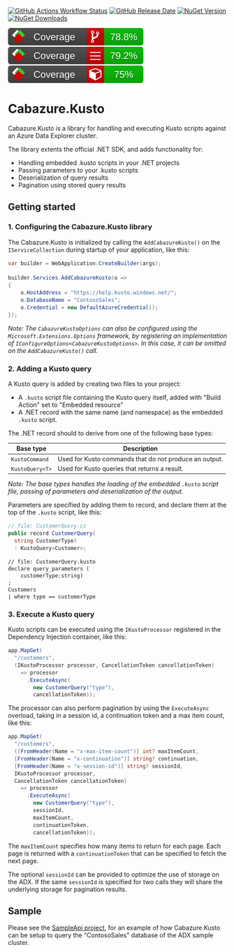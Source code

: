 [![GitHub Actions Workflow Status](https://img.shields.io/github/actions/workflow/status/Cabazure/Cabazure.Kusto/.github%2Fworkflows%2Fci.yml)](https://github.com/Cabazure/Cabazure.Kusto/actions/workflows/ci.yml)
[![GitHub Release Date](https://img.shields.io/github/release-date/Cabazure/Cabazure.Kusto)](https://github.com/Cabazure/Cabazure.Kusto/releases)
[![NuGet Version](https://img.shields.io/nuget/v/Cabazure.Kusto?color=blue)](https://www.nuget.org/packages/Cabazure.Kusto)
[![NuGet Downloads](https://img.shields.io/nuget/dt/Cabazure.Kusto?color=blue)](https://www.nuget.org/stats/packages/Cabazure.Kusto?groupby=Version)

[![Branch Coverage](https://raw.githubusercontent.com/Cabazure/Cabazure.Kusto/main/.github/coveragereport/badge_branchcoverage.svg?raw=true)](https://github.com/Cabazure/Cabazure.Kusto/actions/workflows/ci.yml)
[![Line Coverage](https://raw.githubusercontent.com/Cabazure/Cabazure.Kusto/main/.github/coveragereport/badge_linecoverage.svg?raw=true)](https://github.com/Cabazure/Cabazure.Kusto/actions/workflows/ci.yml)
[![Method Coverage](https://raw.githubusercontent.com/Cabazure/Cabazure.Kusto/main/.github/coveragereport/badge_methodcoverage.svg?raw=true)](https://github.com/Cabazure/Cabazure.Kusto/actions/workflows/ci.yml)

# Cabazure.Kusto

Cabazure.Kusto is a library for handling and executing Kusto scripts against an Azure Data Explorer cluster.

The library extents the official .NET SDK, and adds functionality for:
 * Handling embedded .kusto scripts in your .NET projects
 * Passing parameters to your .kusto scripts
 * Deserialization of query results
 * Pagination using stored query results

## Getting started

### 1. Configuring the Cabazure.Kusto library

The Cabazure.Kusto is initialized by calling the `AddCabazureKusto()` on the `IServiceCollection` during startup of your application, like this:

```csharp
var builder = WebApplication.CreateBuilder(args);

builder.Services.AddCabazureKusto(o =>
{
    o.HostAddress = "https://help.kusto.windows.net/";
    o.DatabaseName = "ContosoSales";
    o.Credential = new DefaultAzureCredential();
});
```

_Note: The `CabazureKustoOptions` can also be configured using the `Microsoft.Extensions.Options` framework, by registering an implementation of `IConfigureOptions<CabazureKustoOptions>`. In this case, it can be omitted on the `AddCabazureKusto()` call._

### 2. Adding a Kusto query

A Kusto query is added by creating two files to your project:

  * A `.kusto` script file containing the Kusto query itself, added with "Build Action" set to "Embedded resource"
  * A .NET record with the same name (and namespace) as the embedded `.kusto` script.

The .NET record should to derive from one of the following base types:

| Base type       | Description                                            |
| --------------- | ------------------------------------------------------ |
| `KustoCommand`  | Used for Kusto commands that do not produce an output. |
| `KustoQuery<T>` | Used for Kusto queries that returns a result.          |

_Note: The base types handles the loading of the embedded `.kusto` script file, passing of parameters and deserialization of the output._

Parameters are specified by adding them to record, and declare them at the top of the `.kusto` script, like this:

```csharp
// file: CustomerQuery.cs
public record CustomerQuery(
  string CustomerType)
  : KustoQuery<Customer>;
```

```kusto
// file: CustomerQuery.kusto
declare query_parameters (
    customerType:string)
;
Customers
| where type == customerType
```

### 3. Execute a Kusto query

Kusto scripts can be executed using the `IKustoProcessor` registered in the Dependency Injection container, like this:

```csharp
app.MapGet(
  "/customers",
  (IKustoProcessor processor, CancellationToken cancellationToken)
    => processor
      .ExecuteAsync(
        new CustomerQuery("type"),
        cancellationToken));
```

The processor can also perform pagination by using the `ExecuteAsync` overload, taking in a session id, a continuation token and a max item count, like this:

```csharp
app.MapGet(
  "/customers",
  ([FromHeader(Name = "x-max-item-count")] int? maxItemCount,
  [FromHeader(Name = "x-continuation")] string? continuation,
  [FromHeader(Name = "x-session-id")] string? sessionId,
  IKustoProcessor processor,
  CancellationToken cancellationToken)
    => processor
      .ExecuteAsync(
        new CustomerQuery("type"),
        sessionId,
        maxItemCount,
        continuationToken,
        cancellationToken));
```

The `maxItemCount` specifies how many items to return for each page. Each page is returned with a `continuationToken` that can be specified to fetch the next page.

The optional `sessionId` can be provided to optimize the use of storage on the ADX. If the same `sessionId` is specified for two calls they will share the underlying storage for pagination results.

## Sample

Please see the [SampleApi project](https://github.com/Cabazure/Cabazure.Kusto/tree/main/samples/SampleApi), for an example of how Cabazure.Kusto can be setup to query the "ContosoSales" database of the ADX sample cluster.
